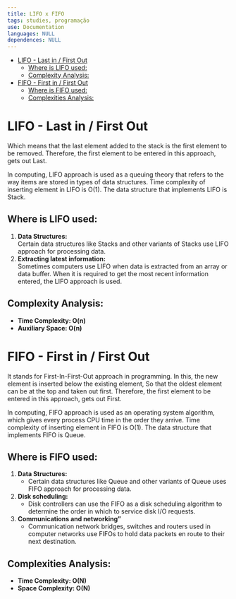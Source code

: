 ```yaml
---
title: LIFO x FIFO
tags: studies, programação
use: Documentation
languages: NULL
dependences: NULL
---
```


- [LIFO - Last in / First Out](#lifo---last-in--first-out)
  - [Where is LIFO used:](#where-is-lifo-used)
  - [Complexity Analysis:](#complexity-analysis)
- [FIFO - First in / First Out](#fifo---first-in--first-out)
  - [Where is FIFO used:](#where-is-fifo-used)
  - [Complexities Analysis:](#complexities-analysis)

# LIFO - Last in / First Out
Which means that the last element added to the stack is the first element to be removed. Therefore, the first element to be entered in this approach, gets out Last.

In computing, LIFO approach is used as a queuing theory that refers to the way items are stored in types of data structures. Time complexity of inserting element in LIFO is O(1). The data structure that implements LIFO is Stack.

## Where is LIFO used:
1.  **Data Structures:**  
    Certain data structures like Stacks and other variants of Stacks use LIFO approach for processing data.
2.  **Extracting latest information:**  
    Sometimes computers use LIFO when data is extracted from an array or data buffer. When it is required to get the most recent information entered, the LIFO approach is used.

## Complexity Analysis:
-   **Time Complexity: O(n)**
-   **Auxiliary Space: O(n)**

# FIFO - First in / First Out
It stands for First-In-First-Out approach in programming. In this, the new element is inserted below the existing element, So that the oldest element can be at the top and taken out first. Therefore, the first element to be entered in this approach, gets out First.

In computing, FIFO approach is used as an operating system algorithm, which gives every process CPU time in the order they arrive. Time complexity of inserting element in FIFO is O(1). The data structure that implements FIFO is Queue.

## Where is FIFO used:
1.  **Data Structures:**
    -   Certain data structures like Queue and other variants of Queue uses FIFO approach for processing data. 
2.  **Disk scheduling:**
    -   Disk controllers can use the FIFO as a disk scheduling algorithm to determine the order in which to service disk I/O requests. 
3.  **Communications and networking”**
    -   Communication network bridges, switches and routers used in computer networks use FIFOs to hold data packets en route to their next destination.

## Complexities Analysis:
-   **Time Complexity: O(N)**
-   **Space Complexity: O(N)**